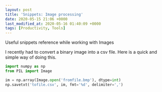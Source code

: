 ```yaml
---
layout: post
title: 'Snippets: Image processing'
date: 2020-05-15 21:06 +0000
last_modified_at: 2020-05-16 01:40:09 +0000
tags: [Productivity, Tools]
---
```


Useful snippets reference while working with Images

<!-- more -->

I recently had to convert a binary image into a csv file. Here is a quick and
simple way of doing this.

```python
import numpy as np
from PIL import Image

im = np.array(Image.open('fromfile.bmp'), dtype=int)
np.savetxt('tofile.csv', im, fmt='%d', delimiter=',')
```

